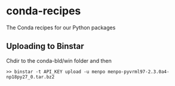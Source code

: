 conda-recipes
=============

The Conda recipes for our Python packages



Uploading to Binstar
--------------------

Chdir to the conda-bld/win folder and then

    >> binstar -t API_KEY upload -u menpo menpo-pyvrml97-2.3.0a4-np18py27_0.tar.bz2
